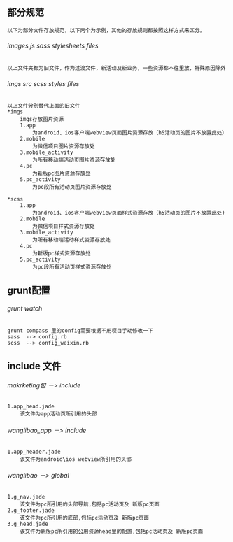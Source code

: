 

## 部分规范
    以下为部分文件存放规范，以下两个为示例，其他的存放规则都按照这样方式来区分。
###### images js  sass stylesheets files
    以上文件夹都为旧文件，作为过渡文件，新活动及新业务，一些资源都不往里放，特殊原因除外

######  imgs src scss styles files
    以上文件分别替代上面的旧文件
    *imgs
        imgs存放图片资源
        1.app
            为android、ios客户端webview页面图片资源存放（h5活动页的图片不放置此处）
        2.mobile
            为微信项目图片资源存放处
        3.mobile_activity
            为所有移动端活动页图片资源存放处
        4.pc
            为新版pc图片资源存放处
        5.pc_activity
            为pc段所有活动页图片资源存放处
            
    *scss        
        1.app
            为android、ios客户端webview页面样式资源存放（h5活动页的图片不放置此处)
        2.mobile    
            为微信项目样式资源存放处
        3.mobile_activity
            为所有移动端活动样式资源存放处
        4.pc
            为新版pc样式资源存放处
        5.pc_activity
            为pc段所有活动页样式资源存放处 
    
## grunt配置
###### grunt watch
    grunt compass 里的config需要根据不用项目手动修改一下
    sass  --> config.rb
    scss  --> config_weixin.rb
        

            
## include 文件
###### makrketing包 －> include
    1.app_head.jade
        该文件为app活动页所引用的头部
###### wanglibao_app －> include
    1.app_header.jade
        该文件为android\ios webview所引用的头部  
###### wanglibao －> global
    1.g_nav.jade
        该文件为pc所引用的头部导航,包括pc活动页及 新版pc页面
    2.g_footer.jade
        该文件为pc所引用的底部,包括pc活动页及 新版pc页面
    3.g_head.jade
        该文件为新版pc所引用的公用资源head里的配置,包括pc活动页及 新版pc页面
